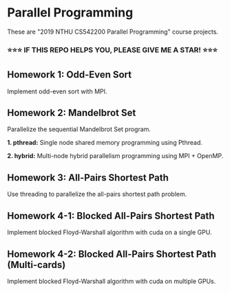 # Parallel Programming
These are "2019 NTHU CS542200 Parallel Programming" course projects.

<h3>⭐⭐⭐ IF THIS REPO HELPS YOU, PLEASE GIVE ME A STAR! ⭐⭐⭐</h3>

## Homework 1: Odd-Even Sort
Implement odd-even sort with MPI.

## Homework 2: Mandelbrot Set
Parallelize the sequential Mandelbrot Set program.

**1. pthread:** Single node shared memory programming using Pthread.

**2. hybrid:** Multi-node hybrid parallelism programming using MPI + OpenMP.

## Homework 3: All-Pairs Shortest Path
Use threading to parallelize the all-pairs shortest path problem.

## Homework 4-1: Blocked All-Pairs Shortest Path
Implement blocked Floyd-Warshall algorithm with cuda on a single GPU.

## Homework 4-2: Blocked All-Pairs Shortest Path (Multi-cards)
Implement blocked Floyd-Warshall algorithm with cuda on multiple GPUs.

